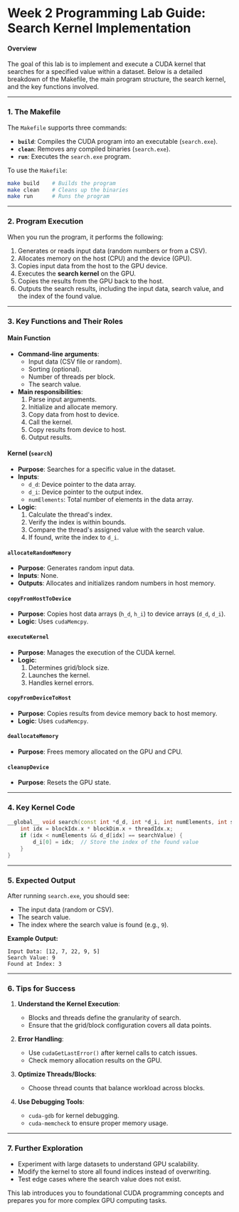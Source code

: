 # Week 2 Programming Lab Guide: Search Kernel Implementation

#### Overview
The goal of this lab is to implement and execute a CUDA kernel that searches for a specified value within a dataset. Below is a detailed breakdown of the Makefile, the main program structure, the search kernel, and the key functions involved.

---

### **1. The Makefile**
The `Makefile` supports three commands:
- **`build`**: Compiles the CUDA program into an executable (`search.exe`).
- **`clean`**: Removes any compiled binaries (`search.exe`).
- **`run`**: Executes the `search.exe` program.

To use the `Makefile`:
```bash
make build    # Builds the program
make clean    # Cleans up the binaries
make run      # Runs the program
```

---

### **2. Program Execution**
When you run the program, it performs the following:
1. Generates or reads input data (random numbers or from a CSV).
2. Allocates memory on the host (CPU) and the device (GPU).
3. Copies input data from the host to the GPU device.
4. Executes the **search kernel** on the GPU.
5. Copies the results from the GPU back to the host.
6. Outputs the search results, including the input data, search value, and the index of the found value.

---

### **3. Key Functions and Their Roles**
#### **Main Function**
- **Command-line arguments**:
  - Input data (CSV file or random).
  - Sorting (optional).
  - Number of threads per block.
  - The search value.
- **Main responsibilities**:
  1. Parse input arguments.
  2. Initialize and allocate memory.
  3. Copy data from host to device.
  4. Call the kernel.
  5. Copy results from device to host.
  6. Output results.

#### **Kernel (`search`)**
- **Purpose**: Searches for a specific value in the dataset.
- **Inputs**:
  - `d_d`: Device pointer to the data array.
  - `d_i`: Device pointer to the output index.
  - `numElements`: Total number of elements in the data array.
- **Logic**:
  1. Calculate the thread's index.
  2. Verify the index is within bounds.
  3. Compare the thread's assigned value with the search value.
  4. If found, write the index to `d_i`.

#### **`allocateRandomMemory`**
- **Purpose**: Generates random input data.
- **Inputs**: None.
- **Outputs**: Allocates and initializes random numbers in host memory.

#### **`copyFromHostToDevice`**
- **Purpose**: Copies host data arrays (`h_d`, `h_i`) to device arrays (`d_d`, `d_i`).
- **Logic**: Uses `cudaMemcpy`.

#### **`executeKernel`**
- **Purpose**: Manages the execution of the CUDA kernel.
- **Logic**:
  1. Determines grid/block size.
  2. Launches the kernel.
  3. Handles kernel errors.

#### **`copyFromDeviceToHost`**
- **Purpose**: Copies results from device memory back to host memory.
- **Logic**: Uses `cudaMemcpy`.

#### **`deallocateMemory`**
- **Purpose**: Frees memory allocated on the GPU and CPU.

#### **`cleanupDevice`**
- **Purpose**: Resets the GPU state.

---

### **4. Key Kernel Code**
```cpp
__global__ void search(const int *d_d, int *d_i, int numElements, int searchValue) {
    int idx = blockIdx.x * blockDim.x + threadIdx.x;
    if (idx < numElements && d_d[idx] == searchValue) {
        d_i[0] = idx;  // Store the index of the found value
    }
}
```

---

### **5. Expected Output**
After running `search.exe`, you should see:
- The input data (random or CSV).
- The search value.
- The index where the search value is found (e.g., `9`).

**Example Output:**
```plaintext
Input Data: [12, 7, 22, 9, 5]
Search Value: 9
Found at Index: 3
```

---

### **6. Tips for Success**
1. **Understand the Kernel Execution**:
   - Blocks and threads define the granularity of search.
   - Ensure that the grid/block configuration covers all data points.

2. **Error Handling**:
   - Use `cudaGetLastError()` after kernel calls to catch issues.
   - Check memory allocation results on the GPU.

3. **Optimize Threads/Blocks**:
   - Choose thread counts that balance workload across blocks.

4. **Use Debugging Tools**:
   - `cuda-gdb` for kernel debugging.
   - `cuda-memcheck` to ensure proper memory usage.

---

### **7. Further Exploration**
- Experiment with large datasets to understand GPU scalability.
- Modify the kernel to store all found indices instead of overwriting.
- Test edge cases where the search value does not exist.

This lab introduces you to foundational CUDA programming concepts and prepares you for more complex GPU computing tasks.
